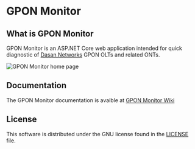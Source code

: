 # GPON Monitor
## What is GPON Monitor
GPON Monitor is an ASP.NET Core web application intended for quick diagnostic of [Dasan Networks](http://www.dasannetworks.com) GPON OLTs and related ONTs. 

![GPON Monitor home page](https://raw.githubusercontent.com/bartekkois/GPONMonitor/master/screenshot.jpg)

## Documentation
The GPON Monitor documentation is avaible at [GPON Monitor Wiki](https://github.com/bartekkois/GPONMonitor/wiki/Home)

## License
This software is distributed under the GNU license found in the [LICENSE](https://github.com/bartekkois/GPONMonitor/blob/master/LICENSE) file.
